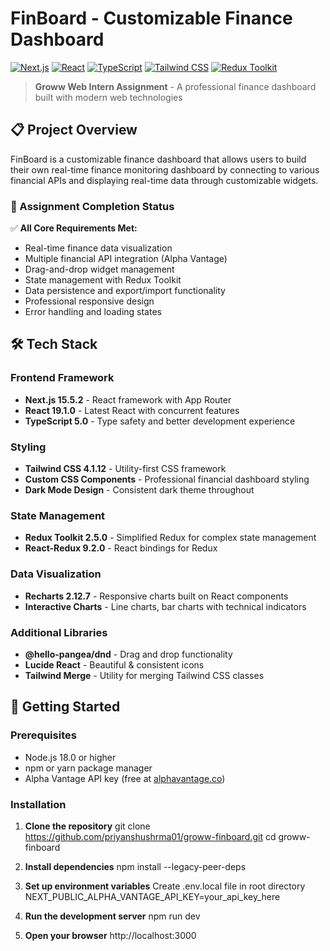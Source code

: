 # FinBoard - Customizable Finance Dashboard

[![Next.js](https://img.shields.io/badge/Next.js-15.5.2-black)](https://nextjs.org/)
[![React](https://img.shields.io/badge/React-19.1.0-blue)](https://reactjs.org/)
[![TypeScript](https://img.shields.io/badge/TypeScript-5.0-blue)](https://typescriptlang.org/)
[![Tailwind CSS](https://img.shields.io/badge/Tailwind_CSS-4.1.12-38B2AC)](https://tailwindcss.com/)
[![Redux Toolkit](https://img.shields.io/badge/Redux_Toolkit-2.5.0-purple)](https://redux-toolkit.js.org/)

> **Groww Web Intern Assignment** - A professional finance dashboard built with modern web technologies



## 📋 **Project Overview**

FinBoard is a customizable finance dashboard that allows users to build their own real-time finance monitoring dashboard by connecting to various financial APIs and displaying real-time data through customizable widgets.

### **🎯 Assignment Completion Status**

✅ **All Core Requirements Met:**
- Real-time finance data visualization
- Multiple financial API integration (Alpha Vantage)
- Drag-and-drop widget management
- State management with Redux Toolkit
- Data persistence and export/import functionality
- Professional responsive design
- Error handling and loading states

## 🛠 **Tech Stack**

### **Frontend Framework**
- **Next.js 15.5.2** - React framework with App Router
- **React 19.1.0** - Latest React with concurrent features
- **TypeScript 5.0** - Type safety and better development experience

### **Styling**
- **Tailwind CSS 4.1.12** - Utility-first CSS framework
- **Custom CSS Components** - Professional financial dashboard styling
- **Dark Mode Design** - Consistent dark theme throughout

### **State Management**
- **Redux Toolkit 2.5.0** - Simplified Redux for complex state management
- **React-Redux 9.2.0** - React bindings for Redux

### **Data Visualization**
- **Recharts 2.12.7** - Responsive charts built on React components
- **Interactive Charts** - Line charts, bar charts with technical indicators

### **Additional Libraries**
- **@hello-pangea/dnd** - Drag and drop functionality
- **Lucide React** - Beautiful & consistent icons
- **Tailwind Merge** - Utility for merging Tailwind CSS classes

## 🚀 **Getting Started**

### **Prerequisites**
- Node.js 18.0 or higher
- npm or yarn package manager
- Alpha Vantage API key (free at [alphavantage.co](https://alphavantage.co))

### **Installation**

1. **Clone the repository**
   git clone https://github.com/priyanshushrma01/groww-finboard.git
cd groww-finboard

2. **Install dependencies**
npm install --legacy-peer-deps


3. **Set up environment variables**
Create .env.local file in root directory
NEXT_PUBLIC_ALPHA_VANTAGE_API_KEY=your_api_key_here

4. **Run the development server**
npm run dev

5. **Open your browser**
http://localhost:3000
